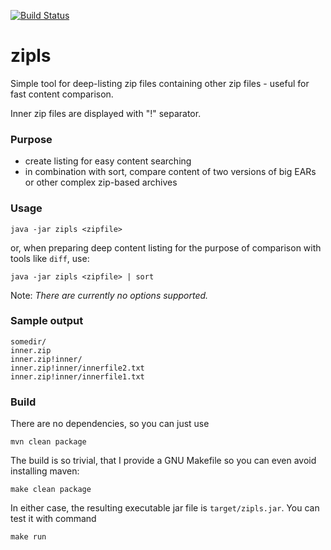 [![Build Status](https://travis-ci.org/pkozelka/zipls.png?branch=master)](https://travis-ci.org/pkozelka/zipls)

# zipls

Simple tool for deep-listing zip files containing other zip files - useful for fast content comparison.

Inner zip files are displayed with "!" separator.

### Purpose

- create listing for easy content searching
- in combination with sort, compare content of two versions of big EARs or other complex zip-based archives

### Usage

    java -jar zipls <zipfile>

or, when preparing deep content listing for the purpose of comparison with tools like ``diff``, use:

    java -jar zipls <zipfile> | sort

Note: _There are currently no options supported._

### Sample output

    somedir/
    inner.zip
    inner.zip!inner/
    inner.zip!inner/innerfile2.txt
    inner.zip!inner/innerfile1.txt

### Build

There are no dependencies, so you can just use

    mvn clean package

The build is so trivial, that I provide a GNU Makefile so you can even avoid installing maven:

    make clean package

In either case, the resulting executable jar file is ``target/zipls.jar``.
You can test it with command

    make run

